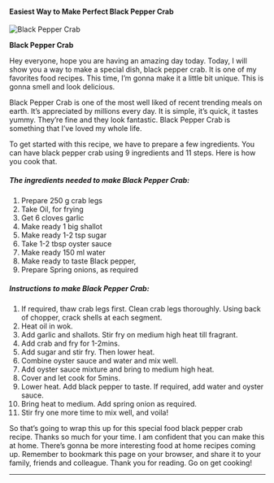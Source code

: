             

#### Easiest Way to Make Perfect Black Pepper Crab

![Black Pepper Crab](https://img-global.cpcdn.com/recipes/e35ef13199a4af99/751x532cq70/black-pepper-crab-recipe-main-photo.jpg)

**Black Pepper Crab**

Hey everyone, hope you are having an amazing day today. Today, I will show you a way to make a special dish, black pepper crab. It is one of my favorites food recipes. This time, I’m gonna make it a little bit unique. This is gonna smell and look delicious.

Black Pepper Crab is one of the most well liked of recent trending meals on earth. It’s appreciated by millions every day. It is simple, it’s quick, it tastes yummy. They’re fine and they look fantastic. Black Pepper Crab is something that I’ve loved my whole life.

To get started with this recipe, we have to prepare a few ingredients. You can have black pepper crab using 9 ingredients and 11 steps. Here is how you cook that.

##### The ingredients needed to make Black Pepper Crab:

1.  Prepare 250 g crab legs
2.  Take Oil, for frying
3.  Get 6 cloves garlic
4.  Make ready 1 big shallot
5.  Make ready 1-2 tsp sugar
6.  Take 1-2 tbsp oyster sauce
7.  Make ready 150 ml water
8.  Make ready to taste Black pepper,
9.  Prepare Spring onions, as required

##### Instructions to make Black Pepper Crab:

1.  If required, thaw crab legs first. Clean crab legs thoroughly. Using back of chopper, crack shells at each segment.
2.  Heat oil in wok.
3.  Add garlic and shallots. Stir fry on medium high heat till fragrant.
4.  Add crab and fry for 1-2mins.
5.  Add sugar and stir fry. Then lower heat.
6.  Combine oyster sauce and water and mix well.
7.  Add oyster sauce mixture and bring to medium high heat.
8.  Cover and let cook for 5mins.
9.  Lower heat. Add black pepper to taste. If required, add water and oyster sauce.
10.  Bring heat to medium. Add spring onion as required.
11.  Stir fry one more time to mix well, and voila!

So that’s going to wrap this up for this special food black pepper crab recipe. Thanks so much for your time. I am confident that you can make this at home. There’s gonna be more interesting food at home recipes coming up. Remember to bookmark this page on your browser, and share it to your family, friends and colleague. Thank you for reading. Go on get cooking!

* * *